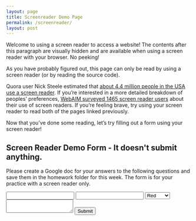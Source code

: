 ```yaml
---
layout: page
title: Screenreader Demo Page 
permalink: /screenreader/
layout: post
---
```


Welcome to using a screen reader to access a website! The contents after this paragraph are visually hidden and are available when using a screen reader with your browser. No peeking!

<div class="usa-sr-only" markdown="1">

As you have probably figured out, this page can only be read by using a screen reader (or by reading the source code).

Quora user Nick Steele estimated that [about 4.4 million people in the USA use a screen reader](https://ux.stackexchange.com/a/119596). If you’re interested in a more detailed breakdown of peoples’ preferences, [WebAIM surveyed 1465 screen reader users](https://webaim.org/projects/screenreadersurvey5/) about their use of screen readers. If you’re feeling brave, try using your screen reader to read both of the pages linked previously.

Now that you’ve done some reading, let’s try filling out a form using your screen reader! 

<h2>Screen Reader Demo Form - It doesn't submit anything.</h2>
<p>Please create a Google doc for your answers to the following questions and save them in the homework folder for this week. The form is for your practice with a screen reader only.</p>
  <form action="">
    <input name="Name" type="text" aria-label="name" id="name">
    <input name="Email address" type="text" aria-label="email" id="email">
    <select name="Favorite color" aria-label="What’s your favorite color?" id="color">
      <option value="red">Red</option>
      <option value="orange">Orange</option>
      <option value="yellow">Yellow</option>
      <option value="green">Green</option>
      <option value="blue">Blue</option>
      <option value="purple">Purple</option>
    </select>
    <textarea name="What’s your favorite movie and why?" id="movie"></textarea> 
    <button type="button" onclick="alert('Thanks for filling out this form! It doesn’t send any data.')">Submit</button>
  </form>
</div>
